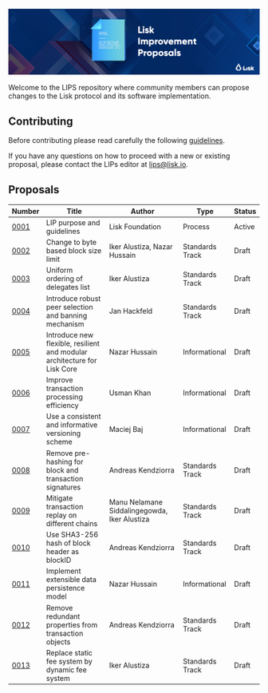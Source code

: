 ![Lisk Improvement Proposals](banner.jpg "Lisk Improvement Proposals")

Welcome to the LIPS repository where community members can propose changes to the Lisk protocol and its software implementation.

## Contributing

Before contributing please read carefully the following [guidelines](proposals/lip-0001.md).

If you have any questions on how to proceed with a new or existing proposal, please contact the LIPs editor at [lips@lisk.io](mailto:lips@lisk.io).

## Proposals

| Number                        | Title                                                                    | Author                                       | Type            | Status        |
| ------------------------------|------------------------------------------------------------------------- | -------------------------------------------- | ----------------|---------------|
| [0001](proposals/lip-0001.md) | LIP purpose and guidelines                                               | Lisk Foundation                              | Process         | Active        |
| [0002](proposals/lip-0002.md) | Change to byte based block size limit                                    | Iker Alustiza, Nazar Hussain                 | Standards Track | Draft         |
| [0003](proposals/lip-0003.md) | Uniform ordering of delegates list                                       | Iker Alustiza                                | Standards Track | Draft         |
| [0004](proposals/lip-0004.md) | Introduce robust peer selection and banning mechanism                    | Jan Hackfeld                                 | Standards Track | Draft         |
| [0005](proposals/lip-0005.md) | Introduce new flexible, resilient and modular architecture for Lisk Core | Nazar Hussain                                | Informational   | Draft         |
| [0006](proposals/lip-0006.md) | Improve transaction processing efficiency                                | Usman Khan                                   | Informational   | Draft         |
| [0007](proposals/lip-0007.md) | Use a consistent and informative versioning scheme                       | Maciej Baj                                   | Informational   | Draft         |
| [0008](proposals/lip-0008.md) | Remove pre-hashing for block and transaction signatures                  | Andreas Kendziorra                           | Standards Track | Draft         |
| [0009](proposals/lip-0009.md) | Mitigate transaction replay on different chains                          | Manu Nelamane Siddalingegowda, Iker Alustiza | Standards Track | Draft         |
| [0010](proposals/lip-0010.md) | Use SHA3-256 hash of block header as blockID                             | Andreas Kendziorra                           | Standards Track | Draft         |
| [0011](proposals/lip-0011.md) | Implement extensible data persistence model                              | Nazar Hussain                                | Informational   | Draft         |
| [0012](proposals/lip-0012.md) | Remove redundant properties from transaction objects                     | Andreas Kendziorra                           | Standards Track | Draft         |
| [0013](proposals/lip-0013.md) | Replace static fee system by dynamic fee system                          | Iker Alustiza                                | Standards Track | Draft         |
